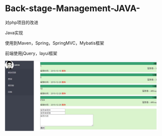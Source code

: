 # Back-stage-Management-JAVA-

对php项目的改进

Java实现

使用到Maven，Spring，SpringMVC，Mybatis框架

前端使用jQuery，layui框架

![111](https://github.com/BrucessKING/Back-stage-Management-JAVA-/blob/master/111.jpg)
